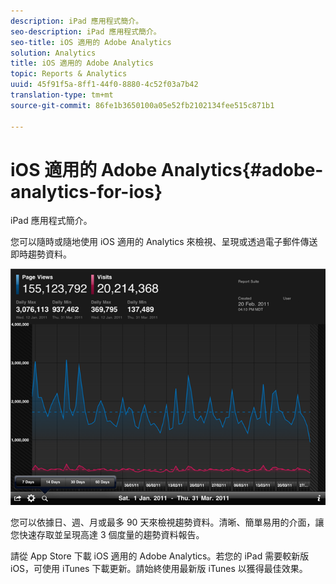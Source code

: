 ```yaml
---
description: iPad 應用程式簡介。
seo-description: iPad 應用程式簡介。
seo-title: iOS 適用的 Adobe Analytics
solution: Analytics
title: iOS 適用的 Adobe Analytics
topic: Reports & Analytics
uuid: 45f91f5a-8ff1-44f0-8880-4c52f03a7b42
translation-type: tm+mt
source-git-commit: 86fe1b3650100a05e52fb2102134fee515c871b1

---
```



# iOS 適用的 Adobe Analytics{#adobe-analytics-for-ios}

iPad 應用程式簡介。

您可以隨時或隨地使用 iOS 適用的 Analytics 來檢視、呈現或透過電子郵件傳送即時趨勢資料。

![](assets/ipad.png)

您可以依據日、週、月或最多 90 天來檢視趨勢資料。清晰、簡單易用的介面，讓您快速存取並呈現高達 3 個度量的趨勢資料報告。

請從 App Store 下載 iOS 適用的 Adobe Analytics。若您的 iPad 需要較新版 iOS，可使用 iTunes 下載更新。請始終使用最新版 iTunes 以獲得最佳效果。
